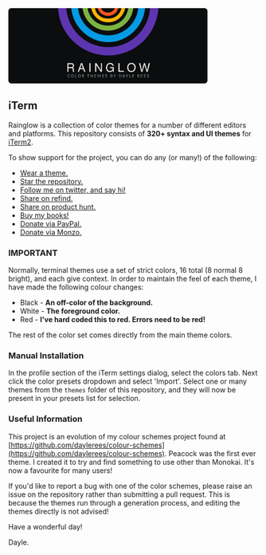 <img alt="Rainglow" src="https://raw.githubusercontent.com/rainglow/examples/master/artwork/header.png" width="400" />

## iTerm

Rainglow is a collection of color themes for a number of different editors and platforms. This repository consists of **320+ syntax and UI themes** for [iTerm2](https://www.iterm2.com/).

To show support for the project, you can do any (or many!) of the following:

- [Wear a theme.](https://teespring.com/stores/rainglow)
- [Star the repository.](https://github.com/rainglow/iterm/stargazers)
- [Follow me on twitter, and say hi!](https://twitter.com/daylerees)
- [Share on refind.](https://refind.com/daylerees?invite=9125a6f6a7)
- [Share on product hunt.](https://www.producthunt.com/)
- [Buy my books!](https://daylerees.com/books/)
- [Donate via PayPal.](https://paypal.me/daylerees)
- [Donate via Monzo.](https://monzo.me/daylerees)

### IMPORTANT

Normally, terminal themes use a set of strict colors, 16 total (8 normal 8 bright), and each give context. In order to maintain the feel of each theme, I have made the following colour changes:

- Black - **An off-color of the background.**
- White - **The foreground color.**
- Red - **I've hard coded this to red. Errors need to be red!**

The rest of the color set comes directly from the main theme colors.

### Manual Installation

In the profile section of the iTerm settings dialog, select the colors tab. Next click the color presets dropdown and select 'Import'. Select one or many themes from the `themes` folder of this repository, and they will now be present in your presets list for selection.

### Useful Information

This project is an evolution of my colour schemes project found at [https://github.com/daylerees/colour-schemes](https://github.com/daylerees/colour-schemes). Peacock was the first ever theme. I created it to try and find something to use other than Monokai. It's now a favourite for many users!

If you'd like to report a bug with one of the color schemes, please raise an issue on the repository rather than submitting a pull request. This is because the themes run through a generation process, and editing the themes directly is not advised!

Have a wonderful day!

Dayle.